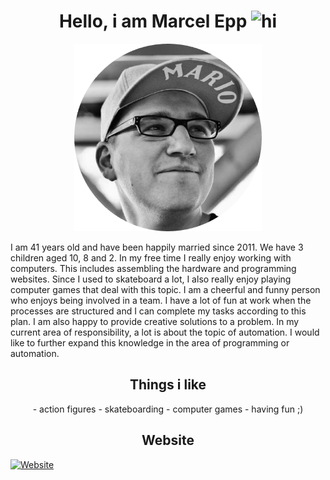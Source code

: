 <h1 align="center">Hello, i am Marcel Epp <img src="https://user-images.githubusercontent.com/1303154/88677602-1635ba80-d120-11ea-84d8-d263ba5fc3c0.gif" width="24px" alt="hi"></h1>

<p align="center">
  <img src="https://github.com/marcel-epp/marcel-epp/blob/75f02181ff2a8044f3b8f07d2e908b9816598178/MarcelEpp.png" alt="image" width="300" height="auto">
</p>

I am 41 years old and have been happily married since 2011. We have 3 children aged 10, 8 and 2. In my free time I really enjoy working with computers. This includes assembling the hardware and programming websites. Since I used to skateboard a lot, I also really enjoy playing computer games that deal with this topic. I am a cheerful and funny person who enjoys being involved in a team. I have a lot of fun at work when the processes are structured and I can complete my tasks according to this plan. I am also happy to provide creative solutions to a problem. In my current area of ​​responsibility, a lot is about the topic of automation. I would like to further expand this knowledge in the area of ​​programming or automation.

<h2 align="center">Things i like</h2>
<p align="center">
  - action figures
  - skateboarding
  - computer games
  - having fun ;)
</p>

<h2 align="center">Website</h2>

[![Website](https://img.shields.io/badge/Website-marcelepp.de-informational?style=flat-square&color=black&logo=vercel&logoColor=white)](https://marcelepp.de)
